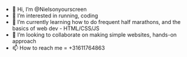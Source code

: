 - 👋 Hi, I’m @Nielsonyourscreen
- 👀 I’m interested in running, coding 
- 🌱 I’m currently learning how to do frequent half marathons, and the basics of web dev - HTML/CSS/JS
- 💞️ I’m looking to collaborate on making simple websites, hands-on approach 
- 📫 How to reach me =  +31611764863 

<!---
Nielsonyourscreen/Nielsonyourscreen is a ✨ special ✨ repository because its `README.md` (this file) appears on your GitHub profile.
You can click the Preview link to take a look at your changes.
--->
